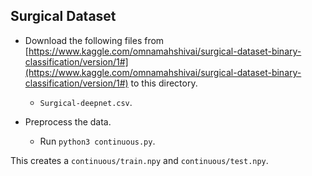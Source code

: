 Surgical Dataset
---
* Download the following files from [https://www.kaggle.com/omnamahshivai/surgical-dataset-binary-classification/version/1#](https://www.kaggle.com/omnamahshivai/surgical-dataset-binary-classification/version/1#) to this directory.
	* `Surgical-deepnet.csv`.

* Preprocess the data.
	* Run `python3 continuous.py`.

This creates a `continuous/train.npy` and `continuous/test.npy`.
